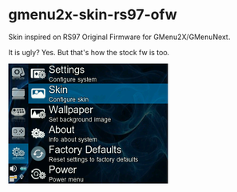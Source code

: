 # gmenu2x-skin-rs97-ofw
Skin inspired on RS97 Original Firmware for GMenu2X/GMenuNext.

It is ugly? Yes. But that's how the stock fw is too.

![screenshot](screenshot.png)
